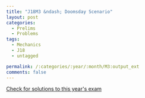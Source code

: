 ```yaml
---
title: "J18M3 &ndash; Doomsday Scenario"
layout: post
categories:
  - Prelims
  - Problems
tags:
  - Mechanics
  - J18
  - untagged

permalink: /:categories/:year/:month/M3:output_ext
comments: false
---
```

<object data="2018J3M.pdf" type="application/pdf" width="100%" height="500"></object>
<div class="message"><a href='https://princetonprelim.com/prelim/40/'>Check for solutions to this year's exam</a></div>